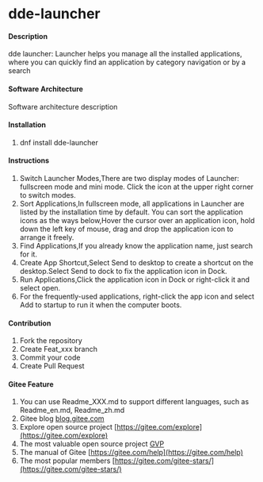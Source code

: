 # dde-launcher

#### Description
dde launcher: Launcher helps you manage all the installed applications, where you can quickly find an application by category navigation or by a search

#### Software Architecture
Software architecture description

#### Installation

1.  dnf install dde-launcher 

#### Instructions

1.  Switch Launcher Modes,There are two display modes of Launcher: fullscreen mode and mini mode. Click the icon at the upper right corner to switch modes.
2.  Sort Applications,In fullscreen mode, all applications in Launcher are listed by the installation time by default. You can sort the application icons as the ways below,Hover the cursor over an application icon, hold down the left key of mouse, drag and drop the application icon to arrange it freely.
3.  Find Applications,If you already know the application name, just search for it.
4.  Create App Shortcut,Select Send to desktop to create a shortcut on the desktop.Select Send to dock to fix the application icon in Dock.
5.  Run Applications,Click the application icon in Dock or right-click it and select  open.
6.  For the frequently-used applications, right-click the app icon and select Add to startup to run it when the computer boots.

#### Contribution

1.  Fork the repository
2.  Create Feat_xxx branch
3.  Commit your code
4.  Create Pull Request


#### Gitee Feature

1.  You can use Readme\_XXX.md to support different languages, such as Readme\_en.md, Readme\_zh.md
2.  Gitee blog [blog.gitee.com](https://blog.gitee.com)
3.  Explore open source project [https://gitee.com/explore](https://gitee.com/explore)
4.  The most valuable open source project [GVP](https://gitee.com/gvp)
5.  The manual of Gitee [https://gitee.com/help](https://gitee.com/help)
6.  The most popular members  [https://gitee.com/gitee-stars/](https://gitee.com/gitee-stars/)
